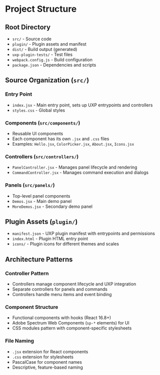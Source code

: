 # Project Structure

## Root Directory
- `src/` - Source code
- `plugin/` - Plugin assets and manifest
- `dist/` - Build output (generated)
- `uxp-plugin-tests/` - Test files
- `webpack.config.js` - Build configuration
- `package.json` - Dependencies and scripts

## Source Organization (`src/`)

### Entry Point
- `index.jsx` - Main entry point, sets up UXP entrypoints and controllers
- `styles.css` - Global styles

### Components (`src/components/`)
- Reusable UI components
- Each component has its own `.jsx` and `.css` files
- Examples: `Hello.jsx`, `ColorPicker.jsx`, `About.jsx`, `Icons.jsx`

### Controllers (`src/controllers/`)
- `PanelController.jsx` - Manages panel lifecycle and rendering
- `CommandController.jsx` - Manages command execution and dialogs

### Panels (`src/panels/`)
- Top-level panel components
- `Demos.jsx` - Main demo panel
- `MoreDemos.jsx` - Secondary demo panel

## Plugin Assets (`plugin/`)
- `manifest.json` - UXP plugin manifest with entrypoints and permissions
- `index.html` - Plugin HTML entry point
- `icons/` - Plugin icons for different themes and scales

## Architecture Patterns

### Controller Pattern
- Controllers manage component lifecycle and UXP integration
- Separate controllers for panels and commands
- Controllers handle menu items and event binding

### Component Structure
- Functional components with hooks (React 16.8+)
- Adobe Spectrum Web Components (`sp-*` elements) for UI
- CSS modules pattern with component-specific stylesheets

### File Naming
- `.jsx` extension for React components
- `.css` extension for stylesheets
- PascalCase for component names
- Descriptive, feature-based naming